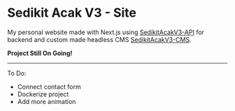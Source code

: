 # Sedikit Acak V3 - Site

My personal website made with Next.js using [SedikitAcakV3-API](https://github.com/refandhika/sedikitacakv3-api) for backend and custom made headless CMS [SedikitAcakV3-CMS](https://github.com/refandhika/sedikitacakv3-cms).

**Project Still On Going!**

---

To Do:
- Connect contact form
- Dockerize project
- Add more animation